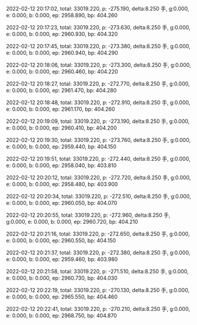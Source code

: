 2022-02-12 20:17:02, total: 33019.220, p: -275.190, delta:8.250 手, g:0.000, e: 0.000, b: 0.000, ep: 2958.890, bp: 404.260

2022-02-12 20:17:23, total: 33019.220, p: -273.630, delta:8.250 手, g:0.000, e: 0.000, b: 0.000, ep: 2960.930, bp: 404.320

2022-02-12 20:17:45, total: 33019.220, p: -273.380, delta:8.250 手, g:0.000, e: 0.000, b: 0.000, ep: 2960.940, bp: 404.290

2022-02-12 20:18:06, total: 33019.220, p: -273.300, delta:8.250 手, g:0.000, e: 0.000, b: 0.000, ep: 2960.460, bp: 404.220

2022-02-12 20:18:27, total: 33019.220, p: -272.770, delta:8.250 手, g:0.000, e: 0.000, b: 0.000, ep: 2961.470, bp: 404.280

2022-02-12 20:18:48, total: 33019.220, p: -272.910, delta:8.250 手, g:0.000, e: 0.000, b: 0.000, ep: 2961.170, bp: 404.260

2022-02-12 20:19:09, total: 33019.220, p: -273.190, delta:8.250 手, g:0.000, e: 0.000, b: 0.000, ep: 2960.410, bp: 404.200

2022-02-12 20:19:30, total: 33019.220, p: -273.760, delta:8.250 手, g:0.000, e: 0.000, b: 0.000, ep: 2959.440, bp: 404.150

2022-02-12 20:19:51, total: 33019.220, p: -272.440, delta:8.250 手, g:0.000, e: 0.000, b: 0.000, ep: 2958.040, bp: 403.810

2022-02-12 20:20:12, total: 33019.220, p: -272.720, delta:8.250 手, g:0.000, e: 0.000, b: 0.000, ep: 2958.480, bp: 403.900

2022-02-12 20:20:34, total: 33019.220, p: -272.510, delta:8.250 手, g:0.000, e: 0.000, b: 0.000, ep: 2960.050, bp: 404.070

2022-02-12 20:20:55, total: 33019.220, p: -272.960, delta:8.250 手, g:0.000, e: 0.000, b: 0.000, ep: 2960.720, bp: 404.210

2022-02-12 20:21:16, total: 33019.220, p: -272.650, delta:8.250 手, g:0.000, e: 0.000, b: 0.000, ep: 2960.550, bp: 404.150

2022-02-12 20:21:37, total: 33019.220, p: -272.380, delta:8.250 手, g:0.000, e: 0.000, b: 0.000, ep: 2959.460, bp: 403.980

2022-02-12 20:21:58, total: 33019.220, p: -271.510, delta:8.250 手, g:0.000, e: 0.000, b: 0.000, ep: 2960.730, bp: 404.030

2022-02-12 20:22:19, total: 33019.220, p: -270.130, delta:8.250 手, g:0.000, e: 0.000, b: 0.000, ep: 2965.550, bp: 404.460

2022-02-12 20:22:41, total: 33019.220, p: -270.210, delta:8.250 手, g:0.000, e: 0.000, b: 0.000, ep: 2968.750, bp: 404.870